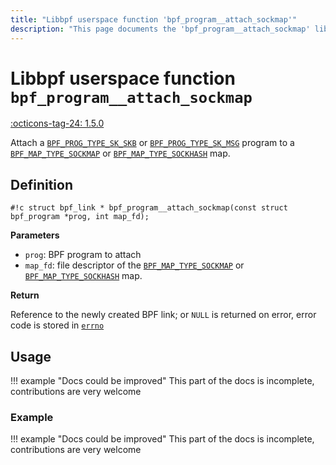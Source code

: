 ```yaml
---
title: "Libbpf userspace function 'bpf_program__attach_sockmap'"
description: "This page documents the 'bpf_program__attach_sockmap' libbpf userspace function, including its definition, usage, and examples."
---
```

# Libbpf userspace function `bpf_program__attach_sockmap`

<!-- [LIBBPF_TAG] -->
[:octicons-tag-24: 1.5.0](https://github.com/libbpf/libbpf/releases/tag/v1.5.0)
<!-- [/LIBBPF_TAG] -->

Attach a [`BPF_PROG_TYPE_SK_SKB`](../../../linux/program-type/BPF_PROG_TYPE_SK_SKB.md) or [`BPF_PROG_TYPE_SK_MSG`](../../../linux/program-type/BPF_PROG_TYPE_SK_MSG.md) program to a [`BPF_MAP_TYPE_SOCKMAP`](../../../linux/map-type/BPF_MAP_TYPE_SOCKMAP.md) or [`BPF_MAP_TYPE_SOCKHASH`](../../../linux/map-type/BPF_MAP_TYPE_SOCKHASH.md) map.

## Definition

`#!c struct bpf_link * bpf_program__attach_sockmap(const struct bpf_program *prog, int map_fd);`

**Parameters**

- `prog`: BPF program to attach
- `map_fd`: file descriptor of the [`BPF_MAP_TYPE_SOCKMAP`](../../../linux/map-type/BPF_MAP_TYPE_SOCKMAP.md) or [`BPF_MAP_TYPE_SOCKHASH`](../../../linux/map-type/BPF_MAP_TYPE_SOCKHASH.md) map.

**Return**

Reference to the newly created BPF link; or `NULL` is returned on error, error code is stored in [`errno`](https://man7.org/linux/man-pages/man3/errno.3.html)

## Usage

!!! example "Docs could be improved"
    This part of the docs is incomplete, contributions are very welcome

### Example

!!! example "Docs could be improved"
    This part of the docs is incomplete, contributions are very welcome
